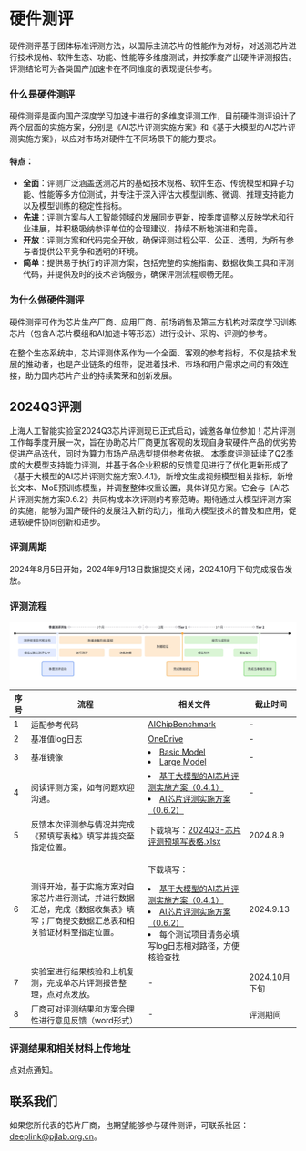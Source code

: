 # 硬件测评

<!-- AI底层技术通常分为芯片、计算、框架三个层次，在目前的国际主流AI生态中，英伟达GPU是人工智能计算芯片的领导者，其V100和A100型号的GPU是当今最主流的人工智能计算加速芯片，并基于CUDA生态筑起AI算力的“护城河”。经过多年的政府支持和自主创新，国产软硬件也取得了一定突破，在国内逐渐形成了涵盖计算芯片、开源平台、基础应用、行业应用及产品等环节较完善的人工智能产业链，但是我们仍需正视、重视与英伟达等国际一流企业的技术差距。 -->
<!-- 上海人工智能实验室牵头的 -->
硬件测评基于团体标准评测方法，以国际主流芯片的性能作为对标，对送测芯片进行技术规格、软件生态、功能、性能等多维度测试，并按季度产出硬件评测报告。评测结论可为各类国产加速卡在不同维度的表现提供参考。

### **什么是硬件测评**
<!-- 硬件测评是面向国产深度学习加速卡进行的多维度评测工作。硬件测评提供一套标准的行业测试方法，提供技术规格、软件生态、功能测试、性能测试等多视角，并周期性产出标准测评结果。硬件测评结果可用作各类国产加速卡在不同维度表现的参考。 -->
<!-- 其以《英伟达A100训练测基准测试报告》中相关数据为基准值，着重体现国产训练芯片相比A100基准的差异性(包含优/劣势)。 -->

<!-- 目前硬件测评设计了两个层面的实施方案，分别是[AI芯片评测实施方案](https://deeplink.readthedocs.io/zh-cn/latest/doc/Chip_test/basicmodel.html)和[基于大模型的AI芯片评测实施方案](https://deeplink.readthedocs.io/zh-cn/latest/doc/Chip_test/largecmodel.html)，以应对市场对硬件在不同场景下的能力要求。 -->

硬件测评是面向国产深度学习加速卡进行的多维度评测工作，目前硬件测评设计了两个层面的实施方案，分别是《AI芯片评测实施方案》和《基于大模型的AI芯片评测实施方案》，以应对市场对硬件在不同场景下的能力要求。

#### 特点：
* **全面**：评测广泛涵盖送测芯片的基础技术规格、软件生态、传统模型和算子功能、性能等多方位测试，并专注于深入评估大模型训练、微调、推理支持能力以及模型训练的稳定性指标。
* **先进**：评测方案与人工智能领域的发展同步更新，按季度调整以反映学术和行业进展，并积极吸纳参评单位的合理建议，持续不断地演进和完善。
* **开放**：评测方案和代码完全开放，确保评测过程公平、公正、透明，为所有参与者提供公平竞争和透明的环境。
* **简单**：提供易于执行的评测方案，包括完整的实施指南、数据收集工具和评测代码，并提供及时的技术咨询服务，确保评测流程顺畅无阻。


### **为什么做硬件测评**
硬件测评可作为芯片生产厂商、应用厂商、前场销售及第三方机构对深度学习训练芯片（包含AI芯片模组和AI加速卡等形态）进行设计、采购、评测的参考。

<!-- ### 当前进度和规划

厂商合作进度：目前我们已经和寒武纪、海光、昇腾、燧原、天数、壁仞等硬件厂商达成测评合作。 -->

<!-- 硬件测评工作进度和规划：

![时间线](../../_static/image/Chip_test/CT_milestone.png)
 -->
在整个生态系统中，芯片评测体系作为一个全面、客观的参考指标，不仅是技术发展的推动者，也是产业链条的纽带，促进着技术、市场和用户需求之间的有效连接，助力国内芯片产业的持续繁荣和创新发展。

## **2024Q3评测**

上海人工智能实验室2024Q3芯片评测现已正式启动，诚邀各单位参加！芯片评测工作每季度开展一次，旨在协助芯片厂商更加客观的发现自身软硬件产品的优劣势促进产品迭代，同时为算力市场产品选型提供参考依据。
本季度评测延续了Q2季度的大模型支持能力评测，并基于各企业积极的反馈意见进行了优化更新形成了《基于大模型的AI芯片评测实施方案0.4.1》，新增文生成视频模型相关指标，新增长文本、MoE预训练模型，并调整整体权重设置，具体详见方案。它会与《AI芯片评测实施方案0.6.2》共同构成本次评测的考察范畴。期待通过大模型评测方案的实施，能够为国产硬件的发展注入新的动力，推动大模型技术的普及和应用，促进软硬件协同创新和进步。

### **评测周期**
2024年8月5日开始，2024年9月13日数据提交关闭，2024.10月下旬完成报告发放。

### **评测流程**

<div align="center">
  <img src="../../_static/image/Chip_test/pipeline.png" />
</div>

| 序号 |  流程  |  相关文件  | 截止时间 |
| ---- |  ------  |  ------  |  ----  |
| 1 |  适配参考代码  |  [AIChipBenchmark](https://github.com/DeepLink-org/AIChipBenchmark) |  -  |
| 2 |  基准值log日志  |  [OneDrive](https://pjlab-my.sharepoint.cn/:f:/g/personal/zoutong_pjlab_org_cn/EpBZfyviosVCleMXEUEa7kgBlkp4aioFtU4YkeSIB1MvYw?e=kFKhu1)  |  -  |
| 3 |  基准镜像  |  <li>[Basic Model](https://hub.docker.com/repository/docker/deeplinkaibenchmark/basicmodel/general) </li><li>[Large Model](https://hub.docker.com/repository/docker/deeplinkaibenchmark/llmodel/general)</li>  |  -  |
| 4 |  阅读评测方案，如有问题欢迎沟通。  |  <li>[基于大模型的AI芯片评测实施方案（0.4.1）](https://aicarrier.feishu.cn/wiki/JWWPwdRetiC0QMkTUL0cGowInYq?office_edit=1) </li><li>[AI芯片评测实施方案（0.6.2）](https://aicarrier.feishu.cn/wiki/M41aws2pxiTcJ0kFC66ccqFtnRc?office_edit=1)</li>  |  -  |
| 5 |  反馈本次评测参与情况并完成《预填写表格》填写并提交至指定位置。  |  下载填写：[2024Q3-芯片评测预填写表格.xlsx](https://pjlab-my.sharepoint.cn/:x:/g/personal/hubingying_pjlab_org_cn/EfK5Z0oV8l9MpvTD5xgQGqQBG3rFMCoeYBe2hlaSoCfD0w?e=85mrnU)  |  2024.8.9  |
| 6 |  测评开始，基于实施方案对自家芯片进行测试，并进行数据汇总，完成《数据收集表》填写；厂商提交数据汇总表和相关验证材料至指定位置。  | <p>下载填写：</p><li>[基于大模型的AI芯片评测实施方案（0.4.1）](https://aicarrier.feishu.cn/wiki/JWWPwdRetiC0QMkTUL0cGowInYq?office_edit=1) </li><li>[AI芯片评测实施方案（0.6.2）](https://aicarrier.feishu.cn/wiki/M41aws2pxiTcJ0kFC66ccqFtnRc?office_edit=1)</li><li>每个测试项目请务必填写log日志相对路径，方便核验查找</li>  |  2024.9.13  |
| 7 |  实验室进行结果核验和上机复测，完成单芯片评测报告整理，点对点发放。  | -  |  2024.10月下旬  |
| 8 |  厂商可对评测结果和方案合理性进行意见反馈（word形式）  | - |  评测期间  |



### **评测结果和相关材料上传地址**

点对点通知。


<!-- 
1. 季度测评开始前，联系硬件测评工作人员(或邮件联系\"deeplink_benchmark@pjlab.org.cn\")，确认参与本季度测评
2. 季度测评开始，参与测评的芯片请阅读“[测评标准&实施方案](https://aicarrier.feishu.cn/wiki/WOMuwRlF6ilBf5kug8DcbpZwnqb?from=from_copylink)”，基于实施方案对自家芯片进行测试； 
3. 厂商提交数据和验证材料，实验室会进行结果核验； 
4. 实验室完成单芯片评测报告整理（可参考：[报告模版](https://aicarrier.feishu.cn/wiki/R970wOBEhihaoakWkuMco9ognu7)），点对点发放。  -->
<!-- 
### 相关链接
* **测评方案**：[测评标准&实施方案](https://aicarrier.feishu.cn/wiki/WOMuwRlF6ilBf5kug8DcbpZwnqb?from=from_copylink)
* **测评仓库**：[AIChipBenchmark](https://github.com/DeepLink-org/AIChipBenchmark) -->

## 联系我们

如果您所代表的芯片厂商，也期望能够参与硬件测评，可联系社区：deeplink@pjlab.org.cn。
